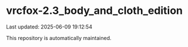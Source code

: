 # vrcfox-2.3_body_and_cloth_edition

Last updated: 2025-06-09 19:12:54

This repository is automatically maintained.
